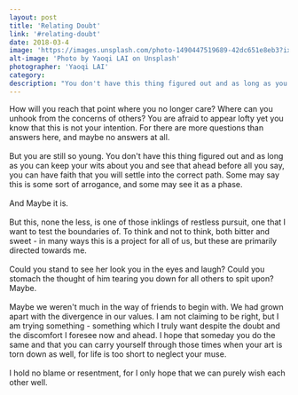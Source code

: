 ```yaml
---
layout: post
title: 'Relating Doubt'
link: '#relating-doubt'
date: 2018-03-4
image: 'https://images.unsplash.com/photo-1490447519689-42dc651e8eb3?ixlib=rb-0.3.5&ixid=eyJhcHBfaWQiOjEyMDd9&s=054d24f1936951deaccc1d7873fca49c&auto=format&fit=crop&w=1951&q=80'
alt-image: 'Photo by Yaoqi LAI on Unsplash'
photographer: 'Yaoqi LAI'
category:
description: "You don't have this thing figured out and as long as you can keep your wits about you and see that ahead before all you say, you can have faith that you will settle into the correct path. Some may say this art of yours as some sort of arrogance, and some may see it as a phase. In either case, wish them well."
---
```

How will you reach that point where you no longer care? Where can you unhook from the concerns of others? You are afraid to appear lofty yet you know that this is not your intention. For there are more questions than answers here, and maybe no answers at all.
<br>
<br>
But you are still so young. You don't have this thing figured out and as long as you can keep your wits about you and see that ahead before all you say, you can have faith that you will settle into the correct path. Some may say this is some sort of arrogance, and some may see it as a phase.
<br>
<br>
And Maybe it is.
<br>
<br>
But this, none the less, is one of those inklings of restless pursuit, one that I want to test the boundaries of. To think and not to think, both bitter and sweet - in many ways this is a project for all of us, but these are primarily directed towards me.
<br>
<br>
Could you stand to see her look you in the eyes and laugh? Could you stomach the thought of him tearing you down for all others to spit upon? Maybe.
<br>
<br>
Maybe we weren't much in the way of friends to begin with. We had grown apart with the divergence in our values. I am not claiming to be right, but I am trying something - something which I truly want despite the doubt and the discomfort I foresee now and ahead. I hope that someday you do the same and that you can carry yourself through those times when your art is torn down as well, for life is too short to neglect your muse.
<br>
<br>
I hold no blame or resentment, for I only hope that we can purely wish each other well. 